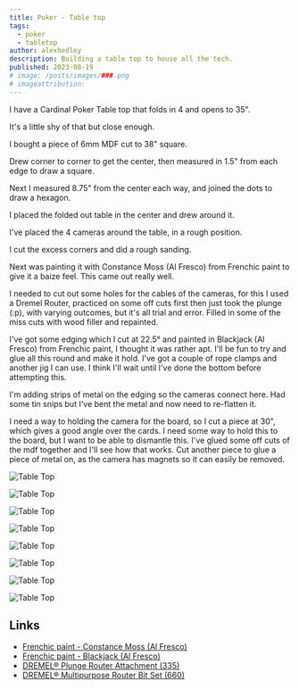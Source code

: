 ```yaml
---
title: Poker - Table top
tags:
  - poker
  - tabletop
author: alexhedley
description: Building a table top to house all the tech.
published: 2023-08-19
# image: /posts/images/###.png
# imageattribution:
---
```


<!-- # Poker Table Top -->

<?# Markdown ?>
<?!^ "./../includes/posts/poker.md" /?>
<?#/ Markdown ?>

I have a Cardinal Poker Table top that folds in 4 and opens to 35".

It's a little shy of that but close enough.

I bought a piece of 6mm MDF cut to 38" square.

Drew corner to corner to get the center, then measured in 1.5" from each edge to draw a square.

Next I measured 8.75" from the center each way, and joined the dots to draw a hexagon.

I placed the folded out table in the center and drew around it.

I've placed the 4 cameras around the table, in a rough position.

I cut the excess corners and did a rough sanding.

Next was painting it with Constance Moss (Al Fresco) from Frenchic paint to give it a baize feel. This came out really well.

I needed to cut out some holes for the cables of the cameras, for this I used a Dremel Router, practiced on some off cuts first then just took the plunge (:p), with varying outcomes, but it's all trial and error. Filled in some of the miss cuts with wood filler and repainted.

I've got some edging which I cut at 22.5° and painted in Blackjack (Al Fresco) from Frenchic paint, I thought it was rather apt. I'll be fun to try and glue all this round and make it hold. I've got a couple of rope clamps and another jig I can use. I think I'll wait until I've done the bottom before attempting this.

I'm adding strips of metal on the edging so the cameras connect here. Had some tin snips but I've bent the metal and now need to re-flatten it.

I need a way to holding the camera for the board, so I cut a piece at 30", which gives a good angle over the cards. I need some way to hold this to the board, but I want to be able to dismantle this. I've glued some off cuts of the mdf together and I'll see how that works. Cut another piece to glue a piece of metal on, as the camera has magnets so it can easily be removed.

![Table Top](images/poker/poker-table-top-1.jpg "Table Top")

![Table Top](images/poker/poker-table-top-2.jpg "Table Top")

![Table Top](images/poker/poker-table-top-3.jpg "Table Top")

![Table Top](images/poker/poker-table-top-4.jpg "Table Top")

![Table Top](images/poker/poker-table-top-5.jpg "Table Top")

![Table Top](images/poker/poker-table-top-6.jpg "Table Top")

![Table Top](images/poker/poker-table-top-7.jpg "Table Top")

![Table Top](images/poker/poker-table-top-8.jpg "Table Top")

## Links

- [Frenchic paint - Constance Moss (Al Fresco)](https://frenchicpaint.co.uk/collections/paint-al-fresco/products/constance-moss-al-fresco)
- [Frenchic paint - Blackjack (Al Fresco)](https://frenchicpaint.co.uk/collections/paint-al-fresco/products/blackjack-al-fresco)
- [DREMEL® Plunge Router Attachment (335)](https://www.dremel.com/gb/en/p/dremel-plunge-router-attachment-26150335ja)
- [DREMEL® Multipurpose Router Bit Set (660)](https://www.dremel.com/gb/en/p/dremel-multipurpose-router-bit-set-26150660ja)
